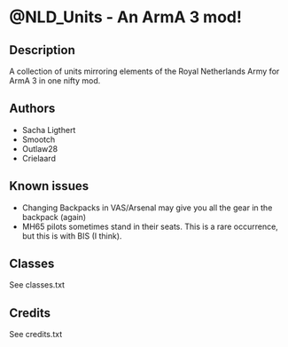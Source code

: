 # @NLD_Units - An ArmA 3 mod!

## Description
A collection of units mirroring elements of the Royal Netherlands Army for ArmA 3 in one nifty mod.

## Authors
* Sacha Ligthert
* Smootch
* Outlaw28
* Crielaard

## Known issues
- Changing Backpacks in VAS/Arsenal may give you all the gear in the backpack (again)
- MH65 pilots sometimes stand in their seats. This is a rare occurrence, but this is with BIS (I think).

## Classes
See classes.txt

## Credits
See credits.txt
